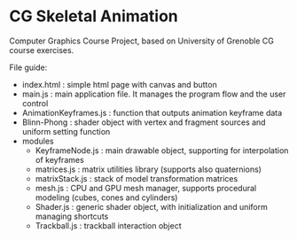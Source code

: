 # CG Skeletal Animation
Computer Graphics Course Project, based on University of Grenoble CG course exercises.

File guide:
  - index.html : simple html page with canvas and button
  - main.js               : main application file. It manages the program flow and the user control
  - AnimationKeyframes.js : function that outputs animation keyframe data
  - Blinn-Phong           : shader object with vertex and fragment sources and uniform setting function
  - modules
    - KeyframeNode.js : main drawable object, supporting for interpolation of keyframes
    - matrices.js     : matrix utilities library (supports also quaternions)
    - matrixStack.js  : stack of model transformation matrices
    - mesh.js         : CPU and GPU mesh manager, supports procedural modeling (cubes, cones and cylinders)
    - Shader.js       : generic shader object, with initialization and uniform managing shortcuts
    - Trackball.js    : trackball interaction object
